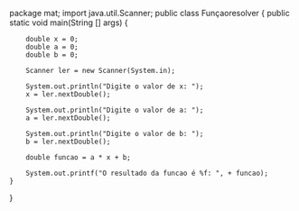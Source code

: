 package mat;
import java.util.Scanner;
public class Funçaoresolver {
	public static void main(String [] args) {
		
		double x = 0;
		double a = 0;
		double b = 0;
		
		Scanner ler = new Scanner(System.in);
		
		System.out.println("Digite o valor de x: ");
		x = ler.nextDouble();
		
		System.out.println("Digite o valor de a: ");
		a = ler.nextDouble();
		
		System.out.println("Digite o valor de b: ");
		b = ler.nextDouble();
		
		double funcao = a * x + b;
		
		System.out.printf("O resultado da funcao é %f: ", + funcao);	
	}	
}
